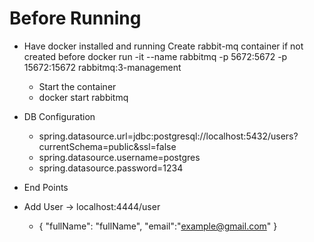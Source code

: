 # Before Running
- Have docker installed and running
  Create rabbit-mq container if not created before
  docker run -it --name rabbitmq -p 5672:5672 -p 15672:15672 rabbitmq:3-management

  - Start the container
  - docker start rabbitmq
  
- DB Configuration
  - spring.datasource.url=jdbc:postgresql://localhost:5432/users?currentSchema=public&ssl=false
  - spring.datasource.username=postgres
  - spring.datasource.password=1234
  
- End Points
 - Add User -> localhost:4444/user
    - {
  "fullName": "fullName",
  "email":"example@gmail.com"
  }
  